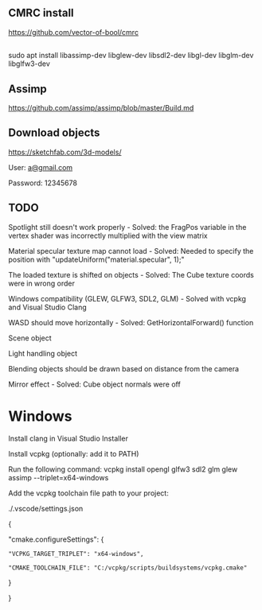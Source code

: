 
## CMRC install
https://github.com/vector-of-bool/cmrc


## 

sudo apt install libassimp-dev libglew-dev libsdl2-dev libgl-dev libglm-dev libglfw3-dev 

## Assimp
https://github.com/assimp/assimp/blob/master/Build.md

## Download objects
https://sketchfab.com/3d-models/

User: a@gmail.com

Password: 12345678

## TODO

Spotlight still doesn't work properly          - Solved: the FragPos variable in the vertex shader was incorrectly multiplied with the view matrix

Material specular texture map cannot load      - Solved: Needed to specify the position with "updateUniform("material.specular", 1);"

The loaded texture is shifted on objects       - Solved: The Cube texture coords were in wrong order

Windows compatibility (GLEW, GLFW3, SDL2, GLM) - Solved with vcpkg and Visual Studio Clang

WASD should move horizontally                  - Solved: GetHorizontalForward() function

Scene object 

Light handling object

Blending objects should be drawn based on distance from the camera

Mirror effect                                  - Solved: Cube object normals were off

# Windows
Install clang in Visual Studio Installer

Install vcpkg (optionally: add it to PATH)

Run the following command: vcpkg install opengl glfw3 sdl2 glm glew assimp --triplet=x64-windows

Add the vcpkg toolchain file path to your project:

./.vscode/settings.json

{

  "cmake.configureSettings": {

    "VCPKG_TARGET_TRIPLET": "x64-windows",

    "CMAKE_TOOLCHAIN_FILE": "C:/vcpkg/scripts/buildsystems/vcpkg.cmake"

  }

}

